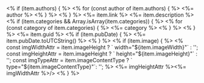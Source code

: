 <item>
  <title><%= item.title %></title>
  <% if (item.authors) { %>
  <% for (const author of item.authors) { %>
  <dc:creator><%= author %></dc:creator>
  <% } %>
  <% } %>
  <link><%= item.link %></link>
  <description><%= item.description %></description>
  <% if (item.categories && Array.isArray(item.categories)) { %>
  <% for (const category of item.categories) { %>
  <category><%= category %></category>
  <% } %>
  <% } %>
  <guid><%= item.guid %></guid>
  <% if (item.pubDate) { %>
  <pubDate><%= item.pubDate.toUTCString() %></pubDate>
  <% } %>
  <% if (item.image) { %>
    <% 
    const imgWidthAttr = item.imageHeight ? ` width="${item.imageWidth}"` : '';
    const imgHeightAttr = item.imageHeight ? ` height="${item.imageHeight}"` : '';
    const imgTypeAttr = item.imageContentType ? ` type="${item.imageContentType}"`: '';
    %>
  <media:content url="<%- item.image %>" medium="image"<%= imgTypeAttr %><%= imgHeightAttr %><%= imgWidthAttr %>/>
  <% } %>
</item>
